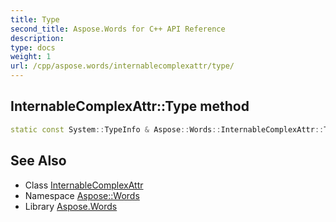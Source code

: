 ```yaml
---
title: Type
second_title: Aspose.Words for C++ API Reference
description: 
type: docs
weight: 1
url: /cpp/aspose.words/internablecomplexattr/type/
---
```

## InternableComplexAttr::Type method




```cpp
static const System::TypeInfo & Aspose::Words::InternableComplexAttr::Type()
```

## See Also

* Class [InternableComplexAttr](../)
* Namespace [Aspose::Words](../../)
* Library [Aspose.Words](../../../)
